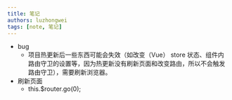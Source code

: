 ```yaml
---
title: 笔记
authors: luzhongwei
tags: [note, 笔记]
---
```


- bug
  - 项目热更新后一些东西可能会失效（如改变（Vue） store 状态、组件内路由守卫的设置等，因为热更新没有刷新页面和改变路由，所以不会触发路由守卫），需要刷新浏览器。
- 刷新页面
  - this.$router.go(0);
